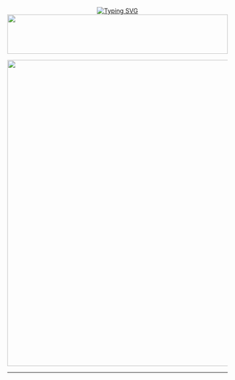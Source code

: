 <div align="center">


 [![Typing SVG](https://readme-typing-svg.herokuapp.com?font=Rockstar-ExtraBold&color=F01&lines=HＡＳＩＴＨＡ+YT+ＭＤ+V4+ＷＨＡＴＳＡＰＰ+ＢＯＴ)](https://git.io/typing-svg)
<img src="https://i.imgur.com/dBaSKWF.gif" height="90" width="100%">

<p align="center">
<a href="https://github.com/ASITHA-MD/BOT-NEW">
    <img src=https://i.ibb.co/Kx8t3tdj/233.jpg"  width="700px">
</a>
<hr>
 <p align="center">
